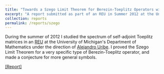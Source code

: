 ```yaml
---
title: "Towards a Szego Limit Theorem for Berezin-Toeplitz Operators with Singular Symbols"
excerpt: "A report submitted as part of an REU in Summer 2012 at the University of Michigan's Department of Mathematics."
collection: reports
permalink: /reports/szego
---
```


During the summer of 2012 I studied the spectrum of self-adjoint Toeplitz matrices in an [REU](https://lsa.umich.edu/math/undergraduates/research-and-career-opportunities/research/research-experience-for-undergraduates--reu-/recent-reu-projects.html) at the University of Michigan's Department of Mathematics under the direction of [Alejandro Uribe](http://www.math.lsa.umich.edu/~uribe/).  I proved the Szego Limit Theorem for a very specific type of Berezin-Toeplitz operator, and made a conjecture for more general symbols.

[\[Report\]](http://tyfried.github.io/files/szego.pdf)
